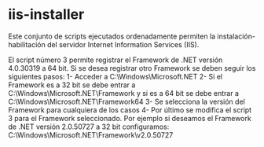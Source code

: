# iis-installer
Este conjunto de scripts ejecutados ordenadamente permiten la instalación-habilitación del servidor Internet Information Services (IIS).

El script número 3 permite registrar el Framework de .NET versión 4.0.30319 a 64 bit.
Si se desea registrar otro Framework se deben seguir los siguientes pasos:
1- Acceder a C:\Windows\Microsoft.NET
2- Si el Framework es a 32 bit se debe entrar a C:\Windows\Microsoft.NET\Framework y si es a 64 bit se debe entrar a C:\Windows\Microsoft.NET\Framework64
3- Se selecciona la versión del Framework para cualquiera de los casos
4- Por último se modifica el script 3 para el Framework seleccionado. Por ejemplo si deseamos el Framework de .NET versión 2.0.50727 a 32 bit configuramos: C:\Windows\Microsoft.NET\Framework\v2.0.50727